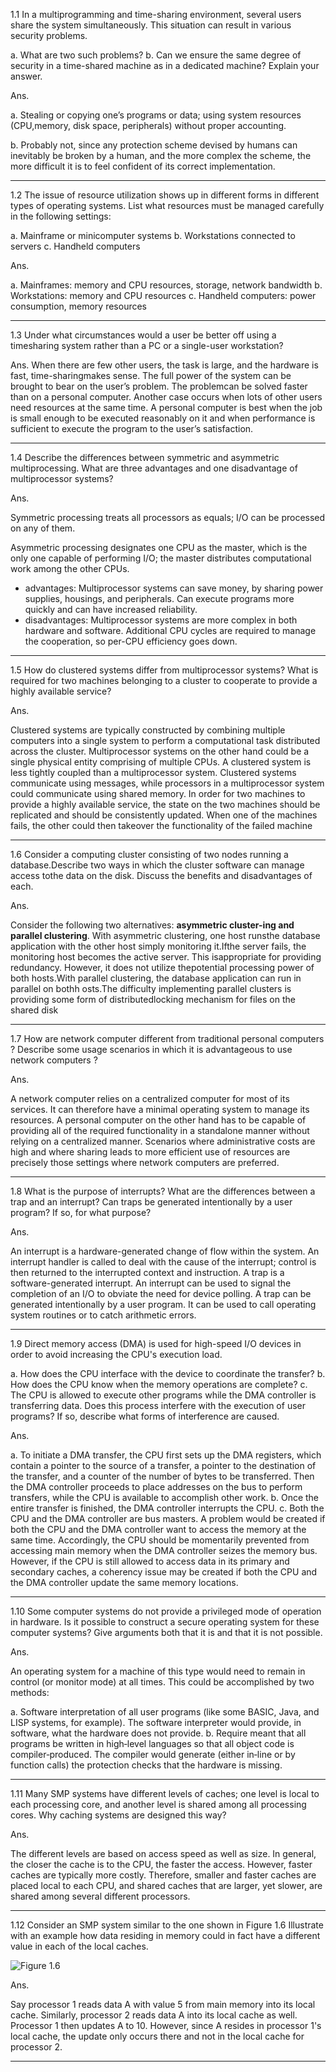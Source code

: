 1.1 In a multiprogramming and time-sharing environment, several users share the system simultaneously. This situation can result in various security problems.

a. What are two such problems?
b. Can we ensure the same degree of security in a time-shared machine as in a dedicated machine? Explain your answer.

Ans.

a. Stealing or copying one’s programs or data; using system resources (CPU,memory, disk space, peripherals) without proper accounting.

b. Probably not, since any protection scheme devised by humans can inevitably be broken by a human, and the more complex the scheme, the more difficult it is to feel confident of its correct implementation.


- - -

1.2 The issue of resource utilization shows up in different forms in different types of operating systems. List what resources must be managed carefully in the following settings:

a. Mainframe or minicomputer systems
b. Workstations connected to servers
c. Handheld computers

Ans.

a. Mainframes: memory and CPU resources, storage, network bandwidth
b. Workstations: memory and CPU resources
c. Handheld computers: power consumption, memory resources


- - -

1.3 Under what circumstances would a user be better off using a timesharing system rather than a PC or a single-user workstation?

Ans.
When there are few other users, the task is large, and the hardware is fast, time-sharingmakes sense. The full power of the system can be brought to bear on the user’s problem. The problemcan be solved faster than on a personal computer. Another case occurs when lots of other users need resources at the same time. 
A personal computer is best when the job is small enough to be executed reasonably on it and when performance is sufficient to execute the program to the user’s satisfaction.

---

1.4 Describe the differences between symmetric and asymmetric multiprocessing. What are three advantages and one disadvantage of multiprocessor systems?

Ans.

Symmetric processing treats all processors as equals; I/O can be processed on any of them. 

Asymmetric processing designates one CPU as the master, which is the only one capable of performing I/O; the master distributes computational work among the other CPUs.

- advantages: Multiprocessor systems can save money, by sharing power supplies, housings, and peripherals. Can execute programs more quickly and can have increased reliability.
- disadvantages: Multiprocessor systems are more complex in both hardware and software. Additional CPU cycles are required to manage the cooperation, so per-CPU efficiency goes down.


---

1.5 How do clustered systems differ from multiprocessor systems? What is required for two machines belonging to a cluster to cooperate to provide a highly available service?

Ans.

Clustered systems are typically constructed by combining multiple computers into a single system to perform a computational task distributed across the cluster. Multiprocessor systems on the other hand could be a single physical entity comprising of multiple CPUs. A clustered system is less tightly coupled than a multiprocessor system. Clustered systems communicate using messages, while processors in a multiprocessor system could communicate using shared memory. In order for two machines to provide a highly available service, the state on the two machines should be replicated and should be consistently updated. When one of the machines fails, the other could then takeover the functionality of the failed machine


---

1.6 Consider a computing cluster consisting of two nodes running a database.Describe two ways in which the cluster software can manage access tothe data on the disk. Discuss the benefits and disadvantages of each.

Ans.

Consider the following two alternatives: **asymmetric cluster-ing and parallel clustering**. 
With asymmetric clustering, one host runsthe database application with the other host simply monitoring it.Ifthe server fails, the monitoring host becomes the active server. This isappropriate for providing redundancy. However, it does not utilize thepotential processing power of both hosts.With parallel clustering, the database application can run in parallel on bothh osts.The difficulty implementing parallel clusters is providing some form of distributedlocking mechanism for files on the shared disk


---

1.7 How are network computer different from traditional personal computers ? Describe some usage scenarios in which it is advantageous to use network computers ?

Ans.

A network computer relies on a centralized computer for most of its services. It can therefore have a minimal operating system to manage its resources. A personal computer on the other hand has to be capable of providing all of the required functionality in a standalone manner without relying on a centralized manner. Scenarios where administrative costs are high and where sharing leads to more efficient use of resources are precisely those settings where network computers are preferred.



---

1.8 What is the purpose of interrupts? What are the differences between a trap and an interrupt? Can traps be generated intentionally by a user program? If so, for what purpose? 

Ans.

An interrupt is a hardware-generated change of flow within the system. An interrupt handler is called to deal with the cause of the interrupt; control is then returned to the interrupted context and instruction. A trap is a software-generated interrupt. An interrupt can be used to signal the completion of an I/O to obviate the need for device polling. A trap can be generated intentionally by a user program. It can be used to call operating system routines or to catch arithmetic errors.


---

1.9 Direct memory access (DMA) is used for high-speed I/O devices in order to avoid increasing the CPU's execution load.

a. How does the CPU interface with the device to coordinate the transfer?
b. How does the CPU know when the memory operations are complete?
c. The CPU is allowed to execute other programs while the DMA controller is transferring data. Does this process interfere with the execution of user programs? If so, describe what forms of interference are caused.

Ans.

a. To initiate a DMA transfer, the CPU first sets up the DMA registers, which contain a pointer to the source of a transfer, a pointer to the destination of the transfer, and a counter of the number of bytes to be transferred. Then the DMA controller proceeds to place addresses on the bus to perform transfers, while the CPU is available to accomplish other work.
b. Once the entire transfer is finished, the DMA controller interrupts the CPU.
c. Both the CPU and the DMA controller are bus masters. A problem would be created if both the CPU and the DMA controller want to access the memory at the same time. Accordingly, the CPU should be momentarily prevented from accessing main memory when the DMA controller seizes the memory bus. However, if the CPU is still allowed to access data in its primary and secondary caches, a coherency issue may be created if both the CPU and the DMA controller update the same memory locations. 

---

1.10  Some computer systems do not provide a privileged mode of operation in hardware. Is it possible to construct a secure operating system for these computer systems? Give arguments both that it is and that it is not possible. 

Ans.

An operating system for a machine of this type would need to remain in control (or monitor mode) at all times. This could be accomplished by two methods:

a. Software interpretation of all user programs (like some BASIC, Java, and LISP systems, for example). The software interpreter would provide, in software, what the hardware does not provide. 
b. Require meant that all programs be written in high‐level languages so that all object code is compiler‐produced. The compiler would generate (either in‐line or by function calls) the protection checks that the hardware is missing. 


---

1.11 Many SMP systems have different levels of caches; one level is local to each processing core, and another level is shared among all processing cores. Why caching systems are designed this way?

Ans.

The different levels are based on access speed as well as size. In general, the closer the cache is to the CPU, the faster the access. However, faster caches are typically more costly. Therefore, smaller and faster caches are placed local to each CPU, and shared caches that are larger, yet slower, are shared among several different processors.



---

1.12 Consider an SMP system similar to the one shown in Figure 1.6 Illustrate with an example how data residing in memory could in fact have a different value in each of the local caches.

![Figure 1.6](/img/Figure1-6.png)


Ans.

Say processor 1 reads data A with value 5 from main memory into its local cache. Similarly, processor 2 reads data A into its local cache as well. Processor 1 then updates A to 10. However, since A resides in processor 1's local cache, the update only occurs there and not in the local cache for processor 2.


---